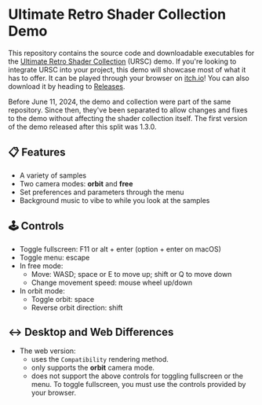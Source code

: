 # Ultimate Retro Shader Collection Demo

This repository contains the source code and downloadable executables for the [Ultimate Retro Shader Collection](https://github.com/Zorochase/ultimate-retro-shader-collection) (URSC) demo. If you're looking to integrate URSC into your project, this demo will showcase most of what it has to offer. It can be played through your browser on [itch.io](https://zorochase.itch.io/ultimate-retro-shader-collection-for-godot)! You can also download it by heading to [Releases]().

Before June 11, 2024, the demo and collection were part of the same repository. Since then, they've been separated to allow changes and fixes to the demo without affecting the shader collection itself. The first version of the demo released after this split was 1.3.0.

## :clipboard: Features
- A variety of samples
- Two camera modes: **orbit** and **free**
- Set preferences and parameters through the menu
- Background music to vibe to while you look at the samples

## :joystick: Controls
- Toggle fullscreen: F11 or alt + enter (option + enter on macOS)
- Toggle menu: escape
- In free mode:
  - Move: WASD; space or E to move up; shift or Q to move down
  - Change movement speed: mouse wheel up/down
- In orbit mode:
  - Toggle orbit: space
  - Reverse orbit direction: shift

## :left_right_arrow: Desktop and Web Differences
- The web version:
  - uses the `Compatibility` rendering method.
  - only supports the **orbit** camera mode.
  - does not support the above controls for toggling fullscreen or the menu. To toggle fullscreen, you must use the controls provided by your browser.
